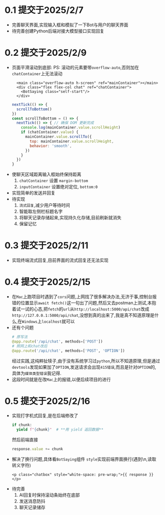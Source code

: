# 0.1 提交于2025/2/7
- 完善聊天界面,实现输入框和模拟了一下Bot与用户的聊天界面
- 待完善创建Python后端对接大模型接口实现回复

# 0.2 提交于2025/2/9
- 页面平滑滚动到底部:
  PS: 滚动的元素要带`overflow-auto`,否则加在`chatContainer`上无法滚动
  ``` vue
    <main class="overflow-auto h-screen" ref="mainContainer"></main>
    <div class="flex flex-col chat" ref="chatContainer">
      <BotSaying class="self-start"/>
    </div>
  ```
  ``` javascript
  nextTick(() => {
    scrollToBottom()
  })
  const scrollToBottom = () => {
    nextTick(() => { // 确保 DOM 更新完成
      console.log(mainContainer.value.scrollHeight)
      if (chatContainer.value) {
        mainContainer.value.scrollTo({
          top: mainContainer.value.scrollHeight,
          behavior: 'smooth',
        })
      }
    })
  }
  ```
- 使聊天区域距离输入框始终保持距离
  1. `chatContainer` 设置 `margin-bottom`
  2. `inputContainer` 设置绝对定位, `bottom:0`
- 实现简单的发送并回复
- 待实现
  1. `流式回复`,减少用户等待时间
  2. 智能取左侧栏标题名字
  3. 将聊天记录存储起来,实现持久化存储,目前刷新就消失
  4. 保留记忆


# 0.3 提交于2025/2/11
- 实现终端流式回复,目前界面的流式回复还无法实现


# 0.4 提交于2025/2/15
- 在`Mac`上跑项目时遇到了`cors`问题,上网找了很多解决办法,无济于事,控制台报错的位置显示`await fetch()`这一句出了问题,然后又去postman上测试,本抱着试一试的心态,把`fetch`的`url`从`http://localhost:5000/api/chat`改成`http://127.0.0.1:5000/api/chat`,没想到真的出来了,我是真不知道原理是什么,在`Windows`上`localhost`就可以
- 还有个问题
  ``` python
  # 原写法
  @app.route('/api/chat', methods=['POST'])
  # 照网上和chat改后
  @app.route('/api/chat', methods=['POST', 'OPTION'])
  ```
  经过实践,这纯粹扯犊子,由于没有系统学习过`python`,所以不知道原理,但是通过`devtools`发现如果加了`OPTION`,发送请求会出现`415错误`,而且是针对`OPTION`的,具体为`媒体类型错误`我记得.
- 这段时间就是在改`Mac`上的报错,以便后续项目的进行





# 0.5 提交于2025/2/16
- 实现打字机式回复,是在后端修改了
  ``` python
  if chunk:
    yield f"{chunk}"  # **用 yield 返回数据**
  ```
  然后前端直接
  ``` javascript
  response.value += chunk
  ``` 
- 解决了换行问题,具体看`BotSaying`组件
  `style`实现前端界面换行(遇到\n,读取转义字符)
  ``` vue
  <p class="chatbox" style="white-space: pre-wrap;">{{ response }}</p>
  ```
- 待完善
  1. AI回复时保持滚动条始终在底部
  2. 发送消息防抖
  3. 聊天记录储存